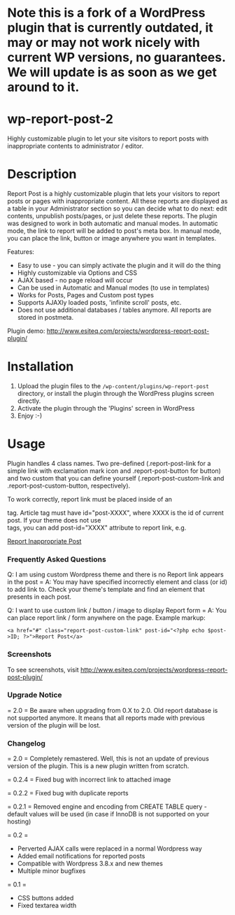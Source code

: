 # Note this is a fork of a WordPress plugin that is currently outdated, it may or may not work nicely with current WP versions, no guarantees. We will update is as soon as we get around to it. 

# wp-report-post-2

Highly customizable plugin to let your site visitors to report posts with inappropriate contents to administrator / editor.

# Description

Report Post is a highly customizable plugin that lets your visitors to report posts or pages with inappropriate content. All these reports are displayed as a table in your Administrator section so you can decide what to do next: edit contents, unpublish posts/pages, or just delete these reports. The plugin was designed to work in both automatic and manual modes. In automatic mode, the link to report will be added to post's meta box. In manual mode, you can place the link, button or image anywhere you want in templates.

Features:

* Easy to use - you can simply activate the plugin and it will do the thing
* Highly customizable via Options and CSS
* AJAX based - no page reload will occur
* Can be used in Automatic and Manual modes (to use in templates)
* Works for Posts, Pages and Custom post types
* Supports AJAXly loaded posts, 'infinite scroll' posts, etc.
* Does not use additional databases / tables anymore. All reports are stored in postmeta.

Plugin demo: http://www.esiteq.com/projects/wordpress-report-post-plugin/

# Installation

1. Upload the plugin files to the `/wp-content/plugins/wp-report-post` directory, or install the plugin through the WordPress plugins screen directly.
2. Activate the plugin through the 'Plugins' screen in WordPress
3. Enjoy :-)

# Usage

Plugin handles 4 class names. Two pre-defined (.report-post-link for a simple link with exclamation mark icon and .report-post-button for button) and two custom that you can define yourself (.report-post-custom-link and .report-post-custom-button, respectively).

To work correctly, report link must be placed inside of an <article> tag. Article tag must have id="post-XXXX", where XXXX is the id of current post. If your theme does not use <article> tags, you can add post-id="XXXX" attribute to report link, e.g.

<a href="#" post-id="<?php echo $post->ID; ?>" class="report-post-link">Report Inappropriate Post</a> 

# Frequently Asked Questions

Q: I am using custom Wordpress theme and there is no Report link appears in the post =
A: You may have specified incorrectly element and class (or id) to add link to. Check your theme's template and find an element that presents in each post.

Q: I want to use custom link / button / image to display Report form =
A: You can place report link / form anywhere on the page. Example markup:

    <a href="#" class="report-post-custom-link" post-id="<?php echo $post->ID; ?>">Report Post</a>

# Screenshots

To see screenshots, visit http://www.esiteq.com/projects/wordpress-report-post-plugin/

# Upgrade Notice

= 2.0 =
Be aware when upgrading from 0.X to 2.0. Old report database is not supported anymore. It means that all reports made with previous version of the plugin will be lost. 

# Changelog

= 2.0 =
Completely remastered. Well, this is not an update of previous version of the plugin. This is a new plugin written from scratch.

= 0.2.4 =
Fixed bug with incorrect link to attached image

= 0.2.2 =
Fixed bug with duplicate reports

= 0.2.1 =
Removed engine and encoding from CREATE TABLE query - default values will be used (in case if InnoDB is not supported on your hosting)

= 0.2 =
* Perverted AJAX calls were replaced in a normal Wordpress way
* Added email notifications for reported posts
* Compatible with Wordpress 3.8.x and new themes
* Multiple minor bugfixes

= 0.1 =
* CSS buttons added
* Fixed textarea width

